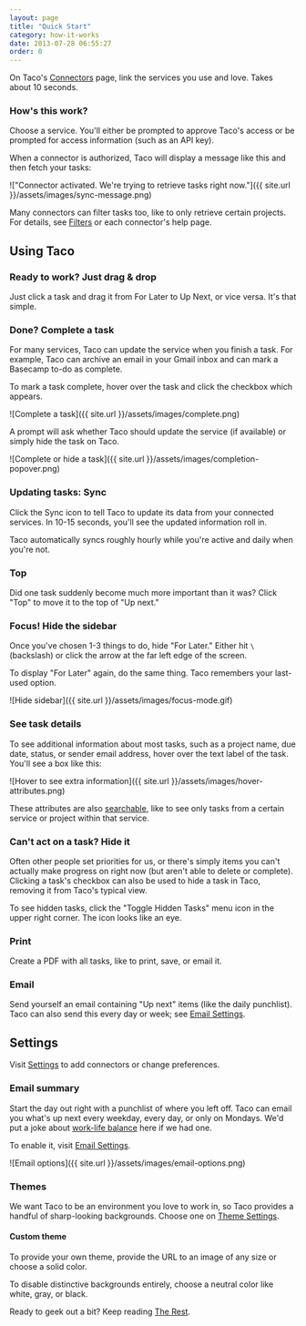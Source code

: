 ```yaml
---
layout: page
title: "Quick Start"
category: how-it-works
date: 2013-07-28 06:55:27
order: 0
---
```


On Taco's [Connectors][] page, link the services you use and love.
Takes about 10 seconds.

### How's this work?

Choose a service. You'll either be prompted to approve Taco's access or
be prompted for access information (such as an API key).

When a connector is authorized, Taco will display a message like this
and then fetch your tasks:

!["Connector activated. We're trying to retrieve tasks right now."]({{ site.url }}/assets/images/sync-message.png)

Many connectors can filter tasks too, like to only retrieve certain
projects. For details, see [Filters][] or each connector's help page.


## Using Taco

### Ready to work? Just drag & drop

Just click a task and drag it from For Later to Up Next, or vice versa.
It's that simple.

<a name="complete"></a>
### Done? Complete a task

For many services, Taco can update the service when you finish a task.
For example, Taco can archive an email in your Gmail inbox and can mark
a Basecamp to-do as complete.

To mark a task complete, hover over the task and click the checkbox
which appears. 

![Complete a task]({{ site.url }}/assets/images/complete.png)

A prompt will ask whether Taco should update the service
(if available) or simply hide the task on Taco.

![Complete or hide a task]({{ site.url }}/assets/images/completion-popover.png)

### Updating tasks: Sync

Click the Sync icon to tell Taco to update its data from your connected
services. In 10-15 seconds, you'll see the updated information roll in.

Taco automatically syncs roughly hourly while you're active and daily
when you're not.

### Top

Did one task suddenly become much more important than it was? Click
"Top" to move it to the top of "Up next."

### Focus! Hide the sidebar

Once you've chosen 1-3 things to do, hide "For Later." Either hit `\`
(backslash) or click the arrow at the far left edge of the screen.

To display "For Later" again, do the same thing. Taco remembers your
last-used option.

![Hide sidebar]({{ site.url }}/assets/images/focus-mode.gif)

### See task details

To see additional information about most tasks, such as a project name,
due date, status, or sender email address, hover over the text label of
the task. You'll see a box like this:

![Hover to see extra information]({{ site.url }}/assets/images/hover-attributes.png)

These attributes are also [searchable](the-rest.html#find-as-you-type-search),
like to see only tasks from a certain service or project within that 
service.

### Can't act on a task? Hide it

Often other people set priorities for us, or there's simply items you
can't actually make progress on right now (but aren't able to delete or
complete). Clicking a task's checkbox can also be used to hide a task in
Taco, removing it from Taco's typical view.

To see hidden tasks, click the "Toggle Hidden Tasks" menu icon in the
upper right corner. The icon looks like an eye.

### Print

Create a PDF with all tasks, like to print, save, or email it.

### Email

Send yourself an email containing "Up next" items (like the daily
punchlist). Taco can also send this every day or week; see 
[Email Settings](https://tacoapp.com/connectors#email-notifications-settings).


## Settings

Visit [Settings](https://tacoapp.com/connectors) to add connectors or
change preferences.

### Email summary

Start the day out right with a punchlist of where you left off. Taco
can email you what's up next every weekday, every day, or only on
Mondays. We'd put a joke about 
[work-life balance](http://en.wikipedia.org/wiki/Work%E2%80%93life_balance#Consequences_of_an_Imbalance)
here if we had one.

To enable it, visit [Email Settings](https://tacoapp.com/connectors#email-notifications-settings).

![Email options]({{ site.url }}/assets/images/email-options.png)

<a name="themes"></a>
### Themes

We want Taco to be an environment you love to work in, so Taco provides
a handful of sharp-looking backgrounds. Choose one on
[Theme Settings](https://tacoapp.com/connectors#themes-settings).

#### Custom theme

To provide your own theme, provide the URL to an image of any size
or choose a solid color.

To disable distinctive backgrounds entirely, choose a neutral color
like white, gray, or black.

Ready to geek out a bit? Keep reading [The Rest](the-rest.html).

[Connectors]: https://tacoapp.com/connectors
[Filters]: the-rest.html#filters
